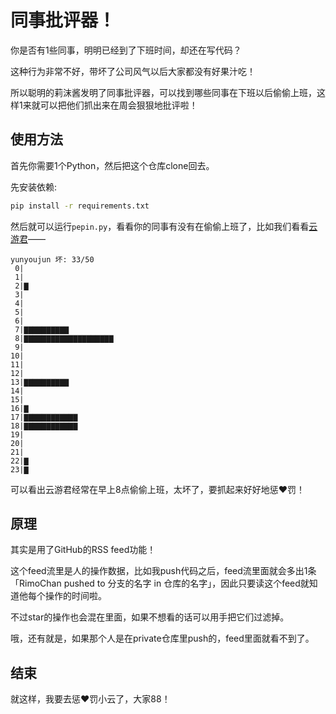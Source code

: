 # 同事批评器！

你是否有1些同事，明明已经到了下班时间，却还在写代码？

这种行为非常不好，带坏了公司风气以后大家都没有好果汁吃！

所以聪明的莉沫酱发明了同事批评器，可以找到哪些同事在下班以后偷偷上班，这样1来就可以把他们抓出来在周会狠狠地批评啦！


## 使用方法

首先你需要1个Python，然后把这个仓库clone回去。

先安装依赖:

```sh
pip install -r requirements.txt
```

然后就可以运行`pepin.py`，看看你的同事有没有在偷偷上班了，比如我们看看[云游君](https://github.com/YunYouJun)——

```text
yunyoujun 坏: 33/50
 0|
 1|
 2|▇
 3|
 4|
 5|
 6|
 7|▇▇▇▇▇▇▇▇▇▇
 8|▇▇▇▇▇▇▇▇▇▇▇▇▇▇▇▇▇▇▇▇
 9|
10|
11|
12|
13|▇▇▇▇▇▇▇▇▇▇
14|
15|
16|▇
17|▇▇▇▇▇▇▇▇▇▇▇▇
18|▇▇▇▇▇▇▇▇▇▇▇▇
19|
20|
21|
22|▇
23|▇
```

可以看出云游君经常在早上8点偷偷上班，太坏了，要抓起来好好地惩❤️罚！


## 原理

其实是用了GitHub的RSS feed功能！

这个feed流里是人的操作数据，比如我push代码之后，feed流里面就会多出1条「RimoChan pushed to 分支的名字 in 仓库的名字」，因此只要读这个feed就知道他每个操作的时间啦。

不过star的操作也会混在里面，如果不想看的话可以用手把它们过滤掉。

哦，还有就是，如果那个人是在private仓库里push的，feed里面就看不到了。


## 结束

就这样，我要去惩❤️罚小云了，大家88！
